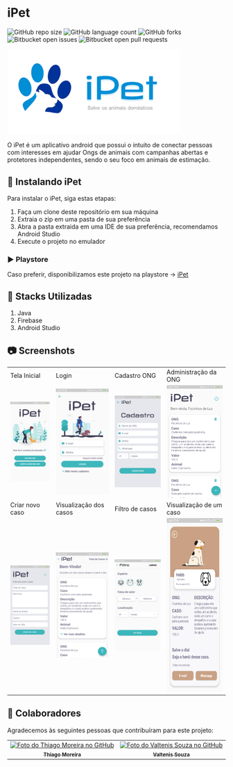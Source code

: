 # iPet

<!---Esses são exemplos. Veja https://shields.io para outras pessoas ou para personalizar este conjunto de escudos. Você pode querer incluir dependências, status do projeto e informações de licença aqui--->

![GitHub repo size](https://img.shields.io/github/repo-size/Thiagomdias22/ipet2.0?style=for-the-badge)
![GitHub language count](https://img.shields.io/github/languages/count/Thiagomdias22/ipet2.0?style=for-the-badge)
![GitHub forks](https://img.shields.io/github/forks/Thiagomdias22/ipet2.0?style=for-the-badge)
![Bitbucket open issues](https://img.shields.io/bitbucket/issues/Thiagomdias22/ipet2.0?style=for-the-badge)
![Bitbucket open pull requests](https://img.shields.io/bitbucket/pr-raw/Thiagomdias22/ipet2.0?style=for-the-badge)

<img src="https://github.com/Thiagomdias22/ipet2.0/blob/master/screenshots/logogrande.png" width="400px;" alt="Logo iPet">

O iPet é um aplicativo android que possui o intuito de conectar pessoas com interesses em ajudar Ongs de animais com campanhas abertas e protetores independentes, sendo o seu foco em animais de estimação.

## 🚀 Instalando iPet

Para instalar o iPet, siga estas etapas:

1. Faça um clone deste repositório em sua máquina
2. Extraia o zip em uma pasta de sua preferência
3. Abra a pasta extraida em uma IDE de sua preferência, recomendamos Android Studio
4. Execute o projeto no emulador

### ▶️ Playstore

Caso preferir, disponibilizamos este projeto na playstore -> [iPet](https://play.google.com/store/apps/details?id=com.bdtgo.ipet)

## 🔋 Stacks Utilizadas

1. Java
2. Firebase
3. Android Studio

## 📷 Screenshots

<table>
  <tr>
    <td>Tela Inicial</td>
    <td>Login</td>
    <td>Cadastro ONG</td>
    <td>Administração da ONG</td>
  </tr>
  <tr>
    <td><img src="/screenshots/1.jpg" width="200px;" alt="Tela Inicial"/></td>
    <td><img src="/screenshots/2.jpg" width="200px;" alt="Tela de Login"/></td>
    <td><img src="/screenshots/3.jpg" width="200px;" alt="Tela de Cadastro"/></td>
    <td><img src="/screenshots/4.jpg" width="200px;" alt="Tela de Administração"/></td>
  </tr>
  <tr>
    <td>Criar novo caso</td>
    <td>Visualização dos casos</td>
    <td>Filtro de casos</td>
    <td>Visualização de um caso</td>
  </tr>
  <tr>
    <td><img src="/screenshots/5.jpg" width="200px;" alt="Tela Criar novo caso"/></td>
    <td><img src="/screenshots/6.jpg" width="200px;" alt="Tela de Visualização de casos"/></td>
    <td><img src="/screenshots/7.jpg" width="200px;" alt="Tela de Filtro de casos"/></td>
    <td><img src="/screenshots/8.png" width="200px;" height="400px" alt="Tela de caso"/></td>
  </tr>
 </table>

## 🤝 Colaboradores

Agradecemos às seguintes pessoas que contribuíram para este projeto:

<table>
  <tr>
    <td align="center">
      <a href="#">
        <img src="https://avatars.githubusercontent.com/u/61828200" width="100px;" alt="Foto do Thiago Moreira no GitHub"/><br>
        <sub>
          <b>Thiago Moreira</b>
        </sub>
      </a>
    </td>
    <td align="center">
      <a href="#">
        <img src="https://avatars.githubusercontent.com/u/47244327" width="100px;" alt="Foto do Valtenis Souza no GitHub"/><br>
        <sub>
          <b>Valtenis Souza</b>
        </sub>
      </a>
  </tr>
</table>
